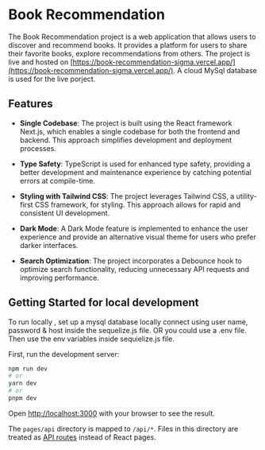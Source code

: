 # Book Recommendation

The Book Recommendation project is a web application that allows users to discover and recommend books. It provides a platform for users to share their favorite books, explore recommendations from others. The project is live and hosted on [https://book-recommendation-sigma.vercel.app/](https://book-recommendation-sigma.vercel.app/).
A cloud MySql database is used for the live porject. 
## Features

- **Single Codebase**: The project is built using the React framework Next.js, which enables a single codebase for both the frontend and backend. This approach simplifies development and deployment processes.

- **Type Safety**: TypeScript is used for enhanced type safety, providing a better development and maintenance experience by catching potential errors at compile-time.

- **Styling with Tailwind CSS**: The project leverages Tailwind CSS, a utility-first CSS framework, for styling. This approach allows for rapid and consistent UI development.

- **Dark Mode**: A Dark Mode feature is implemented to enhance the user experience and provide an alternative visual theme for users who prefer darker interfaces.

- **Search Optimization**: The project incorporates a Debounce hook to optimize search functionality, reducing unnecessary API requests and improving performance.

## Getting Started for local development

To run locally , set up a mysql  database locally connect using user name, password & host inside the sequelize.js file. OR you could use a .env file. Then use the env variables inside sequielize.js file.

First, run the development server:

```bash
npm run dev
# or
yarn dev
# or
pnpm dev
```

Open [http://localhost:3000](http://localhost:3000) with your browser to see the result.

The `pages/api` directory is mapped to `/api/*`. Files in this directory are treated as [API routes](https://nextjs.org/docs/api-routes/introduction) instead of React pages.
